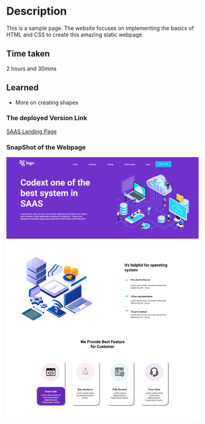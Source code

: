 # Description
This is a sample page. The website focuses on implementing the basics of HTML and CSS to create this amazing static webpage.

## Time taken

2 hours and 30mins

## Learned 
- More on creating shapes

### The deployed Version Link

[SAAS Landing Page]()

### SnapShot of the Webpage

![SAAS](./13.png)